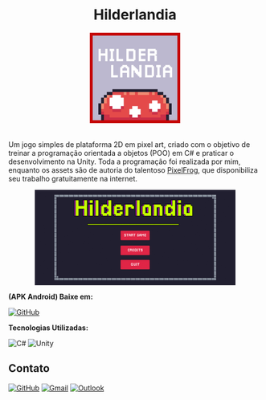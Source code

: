 <div align="center">
  <h1> Hilderlandia </h1>
  <img src="https://raw.githubusercontent.com/Edssaac/Hilderlandia/main/Hilderlandia/icon.jpg" width="180" height="180">
</div>

<br>

<div align="left">
  <p>
    Um jogo simples de plataforma 2D em pixel art, criado com o objetivo de treinar a programação orientada a objetos (POO) em C# e praticar o desenvolvimento na Unity. 
    Toda a programação foi realizada por mim, enquanto os assets são de autoria do talentoso <a href="https://pixelfrog-assets.itch.io/">PixelFrog</a>, que disponibiliza 
    seu trabalho gratuitamente na internet.
  </p>
  <div align="center">
    <img src="https://github.com/Edssaac/Hilderlandia/blob/main/Hilderlandia/apresentacao.gif?raw=true" width="400" height="190" align="center">
  </div>
</div>

**(APK Android) Baixe em:**

[![GitHub](https://img.shields.io/badge/Itch.io-FA5C5C?style=for-the-badge&logo=itchdotio&logoColor=white)](https://edssaac.itch.io/hilderlandia)

**Tecnologias Utilizadas:**

![C#](https://img.shields.io/badge/C%23-239120?style=for-the-badge&logo=csharp&logoColor=white)
![Unity](https://img.shields.io/badge/Unity-100000?style=for-the-badge&logo=unity&logoColor=white)

## Contato

[![GitHub](https://img.shields.io/badge/GitHub-100000?style=for-the-badge&logo=github&logoColor=white)](https://github.com/edssaac)
[![Gmail](https://img.shields.io/badge/Gmail-D14836?style=for-the-badge&logo=gmail&logoColor=white)](mailto:edssaac@gmail.com)
[![Outlook](https://img.shields.io/badge/Outlook-0078D4?style=for-the-badge&logo=microsoft-outlook&logoColor=white)](mailto:edssaac@outlook.com)
